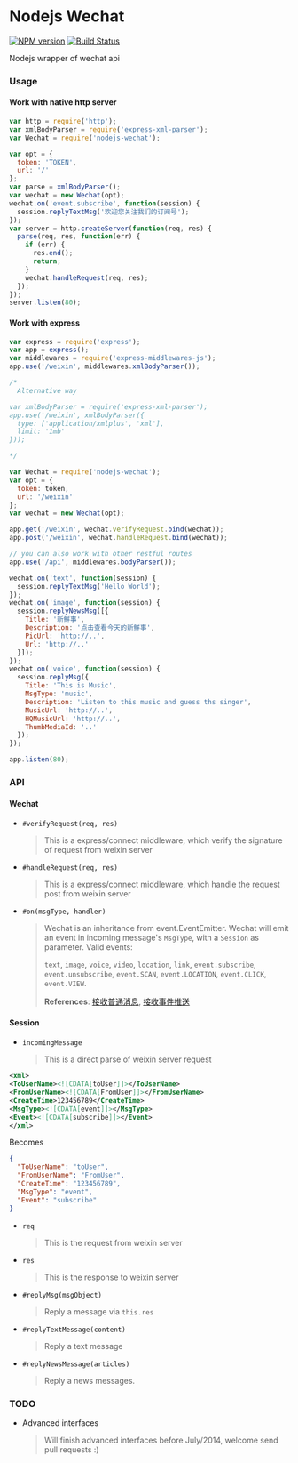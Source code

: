 # Nodejs Wechat

  [![NPM version](https://badge.fury.io/js/nodejs-wechat.png)](http://badge.fury.io/js/nodejs-wechat) [![Build Status](https://travis-ci.org/idy/nodejs-wechat.svg?branch=master)](https://travis-ci.org/idy/nodejs-wechat)

Nodejs wrapper of wechat api

### __Usage__
#### Work with native http server
```javascript
var http = require('http');
var xmlBodyParser = require('express-xml-parser');
var Wechat = require('nodejs-wechat');

var opt = {
  token: 'TOKEN',
  url: '/'
};
var parse = xmlBodyParser();
var wechat = new Wechat(opt);
wechat.on('event.subscribe', function(session) {
  session.replyTextMsg('欢迎您关注我们的订阅号');
});
var server = http.createServer(function(req, res) {
  parse(req, res, function(err) {
    if (err) {
      res.end();
      return;
    }
    wechat.handleRequest(req, res);
  });
});
server.listen(80);
```

#### Work with express
```javascript
var express = require('express');
var app = express();
var middlewares = require('express-middlewares-js');
app.use('/weixin', middlewares.xmlBodyParser());

/*
  Alternative way

var xmlBodyParser = require('express-xml-parser');
app.use('/weixin', xmlBodyParser({
  type: ['application/xmlplus', 'xml'],
  limit: '1mb'
}));

*/

var Wechat = require('nodejs-wechat');
var opt = {
  token: token,
  url: '/weixin'
};
var wechat = new Wechat(opt);

app.get('/weixin', wechat.verifyRequest.bind(wechat));
app.post('/weixin', wechat.handleRequest.bind(wechat));

// you can also work with other restful routes
app.use('/api', middlewares.bodyParser());

wechat.on('text', function(session) {
  session.replyTextMsg('Hello World');
});
wechat.on('image', function(session) {
  session.replyNewsMsg([{
    Title: '新鲜事',
    Description: '点击查看今天的新鲜事',
    PicUrl: 'http://..',
    Url: 'http://..'
  }]);
});
wechat.on('voice', function(session) {
  session.replyMsg({
    Title: 'This is Music',
    MsgType: 'music',
    Description: 'Listen to this music and guess ths singer',
    MusicUrl: 'http://..',
    HQMusicUrl: 'http://..',
    ThumbMediaId: '..'
  });
});

app.listen(80);
```

### __API__
#### Wechat
- `#verifyRequest(req, res)`
  > This is a express/connect middleware, which verify the signature of
  request from weixin server

- `#handleRequest(req, res)`
  > This is a express/connect middleware, which handle the request post from 
  weixin server

- `#on(msgType, handler)`
  > Wechat is an inheritance from event.EventEmitter. Wechat will emit an event
  in incoming message's `MsgType`, with a `Session` as parameter. Valid events: 
  >
  > `text`, `image`, `voice`, `video`, `location`, `link`, `event.subscribe`, 
  `event.unsubscribe`, `event.SCAN`, `event.LOCATION`, `event.CLICK`, `event.VIEW`.
  >
  > __References__: [接收普通消息](http://mp.weixin.qq.com/wiki/index.php?title=%E6%8E%A5%E6%94%B6%E6%99%AE%E9%80%9A%E6%B6%88%E6%81%AF "接收普通消息"), 
  [接收事件推送](http://mp.weixin.qq.com/wiki/index.php?title=%E6%8E%A5%E6%94%B6%E4%BA%8B%E4%BB%B6%E6%8E%A8%E9%80%81 "接收事件推送")

#### Session
- `incomingMessage`
  > This is a direct parse of weixin server request

```xml
<xml>
<ToUserName><![CDATA[toUser]]></ToUserName>
<FromUserName><![CDATA[FromUser]]></FromUserName>
<CreateTime>123456789</CreateTime>
<MsgType><![CDATA[event]]></MsgType>
<Event><![CDATA[subscribe]]></Event>
</xml>
```
Becomes
```json
{
  "ToUserName": "toUser",
  "FromUserName": "FromUser",
  "CreateTime": "123456789",
  "MsgType": "event",
  "Event": "subscribe"
}
```

- `req` 
  > This is the request from weixin server

- `res`
  > This is the response to weixin server

- `#replyMsg(msgObject)`
  > Reply a message via `this.res`

- `#replyTextMessage(content)`
  > Reply a text message

- `#replyNewsMessage(articles)`
  > Reply a news messages.

### TODO
- Advanced interfaces
  > Will finish advanced interfaces before July/2014, welcome send pull requests :)
